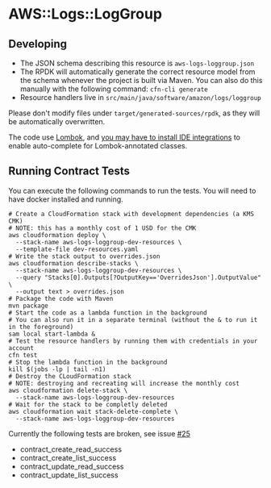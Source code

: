 # AWS::Logs::LogGroup

## Developing

- The JSON schema describing this resource is `aws-logs-loggroup.json`
- The RPDK will automatically generate the correct resource model from the
   schema whenever the project is built via Maven. You can also do this manually
   with the following command: `cfn-cli generate`
- Resource handlers live in `src/main/java/software/amazon/logs/loggroup`


Please don't modify files under `target/generated-sources/rpdk`, as they will be
automatically overwritten.

The code use [Lombok](https://projectlombok.org/), and [you may have to install
IDE integrations](https://projectlombok.org/) to enable auto-complete for
Lombok-annotated classes.

## Running Contract Tests

You can execute the following commands to run the tests.
You will need to have docker installed and running.

```shell script
# Create a CloudFormation stack with development dependencies (a KMS CMK)
# NOTE: this has a monthly cost of 1 USD for the CMK
aws cloudformation deploy \
  --stack-name aws-logs-loggroup-dev-resources \
  --template-file dev-resources.yaml
# Write the stack output to overrides.json
aws cloudformation describe-stacks \
  --stack-name aws-logs-loggroup-dev-resources \
  --query "Stacks[0].Outputs[?OutputKey=='OverridesJson'].OutputValue" \
  --output text > overrides.json
# Package the code with Maven
mvn package
# Start the code as a lambda function in the background
# You can also run it in a separate terminal (without the & to run it in the foreground)
sam local start-lambda &
# Test the resource handlers by running them with credentials in your account
cfn test
# Stop the lambda function in the background
kill $(jobs -lp | tail -n1)
# Destroy the CLoudFormation stack
# NOTE: destroying and recreating will increase the monthly cost
aws cloudformation delete-stack \
  --stack-name aws-logs-loggroup-dev-resources
# Wait for the stack to be completly deleted
aws cloudformation wait stack-delete-complete \
  --stack-name aws-logs-loggroup-dev-resources
```

Currently the following tests are broken, see issue [\#25](https://github.com/aws-cloudformation/aws-cloudformation-resource-providers-logs/issues/25)

- contract_create_read_success
- contract_create_list_success
- contract_update_read_success
- contract_update_list_success
